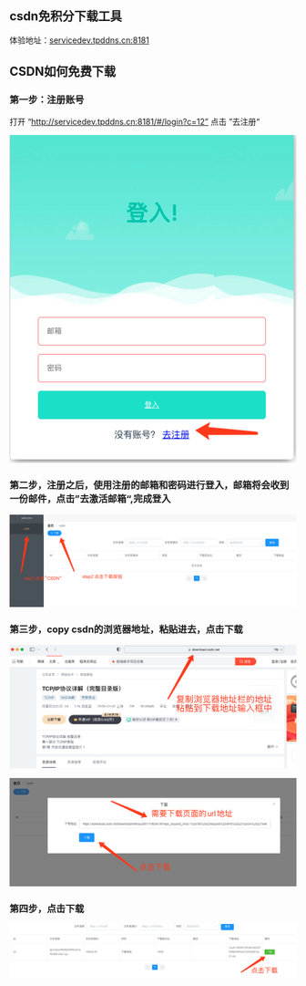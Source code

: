 ## csdn免积分下载工具

体验地址：[servicedev.tpddns.cn:8181](http://servicedev.tpddns.cn:8181/#/login?c=12)


## CSDN如何免费下载

### 第一步：注册账号
打开 “http://servicedev.tpddns.cn:8181/#/login?c=12” 点击 ”去注册“

![r1](./public/register.png)

### 第二步，注册之后，使用注册的邮箱和密码进行登入，邮箱将会收到一份邮件，点击”去激活邮箱“,完成登入

![](./public/download1.png)

### 第三步，copy csdn的浏览器地址，粘贴进去，点击下载

![](./public/download2.png)

![](./public/download3.png)

### 第四步，点击下载

![](./public/download4.png)

